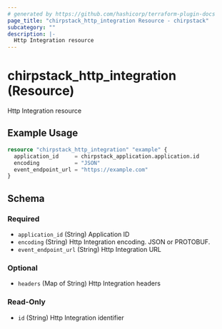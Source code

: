 ```yaml
---
# generated by https://github.com/hashicorp/terraform-plugin-docs
page_title: "chirpstack_http_integration Resource - chirpstack"
subcategory: ""
description: |-
  Http Integration resource
---
```


# chirpstack_http_integration (Resource)

Http Integration resource

## Example Usage

```terraform
resource "chirpstack_http_integration" "example" {
  application_id     = chirpstack_application.application.id
  encoding           = "JSON"
  event_endpoint_url = "https://example.com"
}
```

<!-- schema generated by tfplugindocs -->
## Schema

### Required

- `application_id` (String) Application ID
- `encoding` (String) Http Integration encoding. JSON or PROTOBUF.
- `event_endpoint_url` (String) Http Integration URL

### Optional

- `headers` (Map of String) Http Integration headers

### Read-Only

- `id` (String) Http Integration identifier
